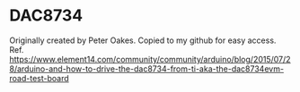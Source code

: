 # DAC8734

Originally created by Peter Oakes.
Copied to my github for easy access.
Ref. https://www.element14.com/community/community/arduino/blog/2015/07/28/arduino-and-how-to-drive-the-dac8734-from-ti-aka-the-dac8734evm-road-test-board
